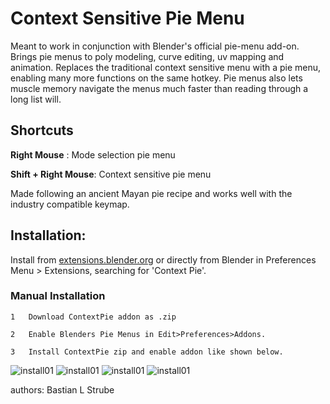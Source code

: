 # Context Sensitive Pie Menu
Meant to work in conjunction with Blender's official pie-menu add-on.
Brings pie menus to poly modeling, curve editing, uv mapping and animation.
Replaces the traditional context sensitive menu with a pie menu, enabling many more functions on the same hotkey. Pie menus also lets muscle memory navigate the menus much faster than reading through a long list will. 

## Shortcuts
**Right Mouse** :                    Mode selection pie menu

**Shift + Right Mouse**:        Context sensitive pie menu

Made following an ancient Mayan pie recipe and works well with the industry compatible keymap.


## Installation:

Install from [extensions.blender.org](https://extensions.blender.org/add-ons/contextpie/) or directly from Blender in Preferences Menu > Extensions, searching for 'Context Pie'.




### Manual Installation

    1   Download ContextPie addon as .zip
    
    2   Enable Blenders Pie Menus in Edit>Preferences>Addons.
    
    3   Install ContextPie zip and enable addon like shown below.

![install01](https://github.com/bastianlstrube/ContextPie/blob/main/docs/ContextPie_Tutorial01.png?raw=true)
![install01](https://github.com/bastianlstrube/ContextPie/blob/main/docs/ContextPie_Tutorial02.png?raw=true)
![install01](https://github.com/bastianlstrube/ContextPie/blob/main/docs/ContextPie_Tutorial03.png?raw=true)
![install01](https://github.com/bastianlstrube/ContextPie/blob/main/docs/ContextPie_Tutorial04.png?raw=true)



authors:		Bastian L Strube

